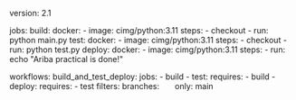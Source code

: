 version: 2.1

jobs:
  build:
    docker:
      - image: cimg/python:3.11
    steps:
      - checkout
      - run: python main.py
  test:
    docker:
      - image: cimg/python:3.11
    steps:
      - checkout
      - run: python test.py
  deploy:
    docker:
      - image: cimg/python:3.11
    steps:
      - run: echo "Ariba practical is done!"

workflows:
  build_and_test_deploy:
    jobs:
      - build
      - test:
          requires:
            - build
      - deploy:
          requires:
            - test
          filters:
            branches:
              only: main
